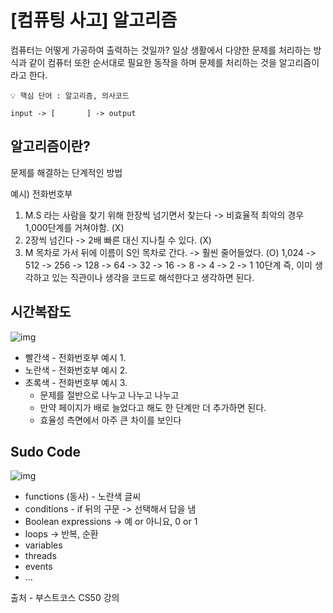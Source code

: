 # [컴퓨팅 사고] 알고리즘

컴퓨터는 어떻게 가공하여 출력하는 것일까? 일상 생활에서 다양한 문제를 처리하는 방식과 같이 컴퓨터 또한 순서대로 필요한 동작을 하며 문제를 처리하는 것을 알고리즘이라고 한다.

```
💡 핵심 단어 : 알고리즘, 의사코드
```
 
```
input -> [       ] -> output
```

## 알고리즘이란?
문제를 해결하는 단계적인 방법

예시) 전화번호부

1. M.S 라는 사람을 찾기 위해 한장씩 넘기면서 찾는다 -> 비효율적 최악의 경우 1,000단계를 거쳐야함. (X)
2. 2장씩 넘긴다 -> 2배 빠른 대신 지나칠 수 있다. (X)
3. M 목차로 가서 뒤에 이름이 S인 목차로 간다. -> 훨씬 줄어들었다. (O)
1,024 -> 512 -> 256 -> 128 -> 64 -> 32 -> 16 -> 8 -> 4 -> 2 -> 1
10단계
즉, 이미 생각하고 있는 직관이나 생각을 코드로 해석한다고 생각하면 된다. 

 

## 시간복잡도

![img](https://img1.daumcdn.net/thumb/R1280x0/?scode=mtistory2&fname=https%3A%2F%2Fblog.kakaocdn.net%2Fdn%2Fbgy2Uf%2FbtrhGa6uSZO%2FcM6HKEhcB4JgYz2WkXd0WK%2Fimg.png)

- 빨간색 - 전화번호부 예시 1.
- 노란색 - 전화번호부 예시 2.
- 초록색 - 전화번호부 예시 3.
  - 문제를 절반으로 나누고 나누고 나누고
  - 만약 페이지가 배로 늘었다고 해도 한 단계만 더 추가하면 된다. 
  - 효율성 측면에서 아주 큰 차이를 보인다

## Sudo Code

![img](https://img1.daumcdn.net/thumb/R1280x0/?scode=mtistory2&fname=https%3A%2F%2Fblog.kakaocdn.net%2Fdn%2FbWD6Y7%2FbtrhIpobhMO%2FPl6djy91OrYCcnWcCQidR0%2Fimg.png)

- functions (동사) - 노란색 글씨
- conditions - if 뒤의 구문 -> 선택해서 답을 냄
- Boolean expressions -> 예 or 아니요, 0 or 1
- loops -> 반복, 순환
- variables
- threads
- events
- ...
 

출처 - 부스트코스 CS50 강의